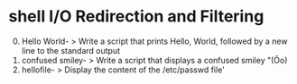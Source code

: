 # shell I/O Redirection and Filtering 
0. Hello World- > Write a script that prints Hello, World, followed by a new line to the standard output
1. confused smiley- > Write a script that displays a confused smiley "(Ôo)
2. hellofile- > Display the content of the /etc/passwd file'
